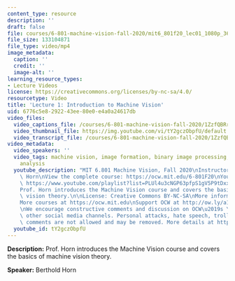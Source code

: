 ```yaml
---
content_type: resource
description: ''
draft: false
file: courses/6-801-machine-vision-fall-2020/mit6_801f20_lec01_1080p_360p_16_9.mp4
file_size: 133104871
file_type: video/mp4
image_metadata:
  caption: ''
  credit: ''
  image-alt: ''
learning_resource_types:
- Lecture Videos
license: https://creativecommons.org/licenses/by-nc-sa/4.0/
resourcetype: Video
title: 'Lecture 1: Introduction to Machine Vision'
uid: 6776c5e8-2922-43ee-80e0-e4a0a24617db
video_files:
  video_captions_file: /courses/6-801-machine-vision-fall-2020/1ZzfQBRrgCTc7pinJmJ8FNu-p3zUjuNhG_transcript.webvtt
  video_thumbnail_file: https://img.youtube.com/vi/tY2gczObpfU/default.jpg
  video_transcript_file: /courses/6-801-machine-vision-fall-2020/1ZzfQBRrgCTc7pinJmJ8FNu-p3zUjuNhG_transcript.pdf
video_metadata:
  video_speakers: ''
  video_tags: machine vision, image formation, binary image processing, filtering,
    analysis
  youtube_description: "MIT 6.801 Machine Vision, Fall 2020\nInstructor: Berthold\
    \ Horn\nView the complete course: https://ocw.mit.edu/6-801F20\nYouTube Playlist:\
    \ https://www.youtube.com/playlist?list=PLUl4u3cNGP63pfpS1gV5P9tDxxL_e4W8O\n\n\
    Prof. Horn introduces the Machine Vision course and covers the basics of machine\
    \ vision theory.\n\nLicense: Creative Commons BY-NC-SA\nMore information at https://ocw.mit.edu/terms\n\
    More courses at https://ocw.mit.edu\nSupport OCW at http://ow.ly/a1If50zVRlQ\n\
    \nWe encourage constructive comments and discussion on OCW\u2019s YouTube and\
    \ other social media channels. Personal attacks, hate speech, trolling, and inappropriate\
    \ comments are not allowed and may be removed. More details at https://ocw.mit.edu/comments."
  youtube_id: tY2gczObpfU
---
```

**Description:** Prof. Horn introduces the Machine Vision course and covers the basics of machine vision theory.

**Speaker:** Berthold Horn
